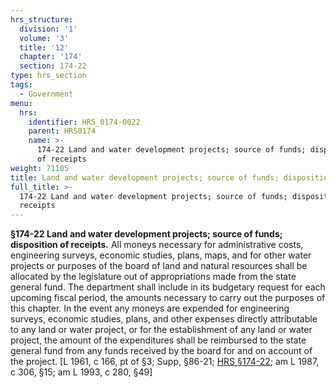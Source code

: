 ```yaml
---
hrs_structure:
  division: '1'
  volume: '3'
  title: '12'
  chapter: '174'
  section: 174-22
type: hrs_section
tags:
  - Government
menu:
  hrs:
    identifier: HRS_0174-0022
    parent: HRS0174
    name: >-
      174-22 Land and water development projects; source of funds; disposition
      of receipts
weight: 71105
title: Land and water development projects; source of funds; disposition of receipts
full_title: >-
  174-22 Land and water development projects; source of funds; disposition of
  receipts
---
```

**§174-22 Land and water development projects; source of funds; disposition of receipts.** All moneys necessary for administrative costs, engineering surveys, economic studies, plans, maps, and for other water projects or purposes of the board of land and natural resources shall be allocated by the legislature out of appropriations made from the state general fund. The department shall include in its budgetary request for each upcoming fiscal period, the amounts necessary to carry out the purposes of this chapter. In the event any moneys are expended for engineering surveys, economic studies, plans, and other expenses directly attributable to any land or water project, or for the establishment of any land or water project, the amount of the expenditures shall be reimbursed to the state general fund from any funds received by the board for and on account of the project. [L 1961, c 166, pt of §3; Supp, §86-21; [HRS §174-22](/title-12/chapter-174/section-174-22/); am L 1987, c 306, §15; am L 1993, c 280, §49]